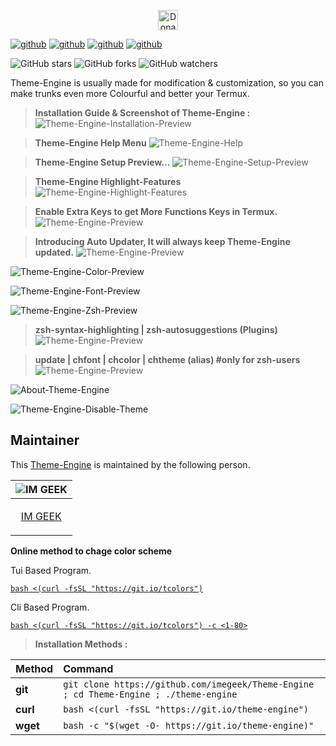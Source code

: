 <p align="center">
<a href="https://paypal.me/ankushbhagatofficial">
<img height="32" title="Donate"
src="https://user-images.githubusercontent.com/74892618/104415238-a618d500-5597-11eb-82a4-46b7c1913e2c.png"></a>

[![github](https://forthebadge.com/images/badges/built-with-love.svg)](https://github.com/imegeek)
[![github](https://forthebadge.com/images/badges/check-it-out.svg)](https://github.com/imegeek)
[![github](https://img.shields.io/badge/Theme–Engine-v.5.4-cyan?style=for-the-badge)](https://github.com/imegeek)
[![github](https://img.shields.io/github/license/abhackerofficial/Theme-engine?color=amoled&style=for-the-badge)](https://github.com/imegeek)

![GitHub stars](https://img.shields.io/github/stars/imegeek/Theme-engine.svg?style=social)
![GitHub forks](https://img.shields.io/github/forks/imegeek/Theme-engine.svg?style=social)
![GitHub watchers](https://img.shields.io/github/watchers/imegeek/Theme-engine.svg?style=social)

Theme-Engine is usually made for modification & customization, so you can make trunks even more Colourful and better your Termux.

> **Installation Guide & Screenshot of Theme-Engine :**
![Theme-Engine-Installation-Preview](https://user-images.githubusercontent.com/63346676/100494121-8ef76280-3164-11eb-9110-5be5836c5789.jpg)

>**Theme-Engine Help Menu**
![Theme-Engine-Help](https://user-images.githubusercontent.com/63346676/103196786-d8290680-490a-11eb-95ab-3e625622a6ba.jpg)

> **Theme-Engine Setup Preview...**
![Theme-Engine-Setup-Preview](https://github.com/imegeek/Theme-Engine/assets/63346676/c6b9875c-0892-4f9e-844b-5c6ea78be75c)

> **Theme-Engine Highlight-Features**
![Theme-Engine-Highlight-Features](https://github.com/imegeek/Theme-Engine/assets/63346676/6211d58d-f1e3-4ac4-9e5d-1d82fc719720)

> **Enable Extra Keys to get More Functions Keys in Termux.**
![Theme-Engine-Preview](https://github.com/imegeek/Theme-Engine/assets/63346676/469ba2a2-33ac-41c7-85d7-fb896001c23a)

> **Introducing Auto Updater, It will always keep Theme-Engine updated.**
![Theme-Engine-Preview](https://github.com/imegeek/Theme-Engine/assets/63346676/2da96138-ee7e-42af-82c4-e164c334cdc1)

![Theme-Engine-Color-Preview](https://github.com/imegeek/Theme-Engine/assets/63346676/9059ccc8-6012-4fe2-be33-bc906a19519f)

![Theme-Engine-Font-Preview](https://github.com/imegeek/Theme-Engine/assets/63346676/27a36a6c-4d25-4f6f-8638-d92b15448e63)

![Theme-Engine-Zsh-Preview](https://github.com/imegeek/Theme-Engine/assets/63346676/199171f3-3538-4a81-b6af-9ebb7063e100)

> **zsh-syntax-highlighting | zsh-autosuggestions (Plugins)**
![Theme-Engine-Preview](https://user-images.githubusercontent.com/63346676/93866675-9a9e5700-fce5-11ea-83b6-cea06074d32d.jpg)

> **update | chfont | chcolor | chtheme (alias) #only for zsh-users**
![Theme-Engine-Preview](https://user-images.githubusercontent.com/63346676/97134859-9e098000-1774-11eb-970f-970a5e97e48b.jpg)

![About-Theme-Engine](https://github.com/imegeek/Theme-Engine/assets/63346676/f6aeed7b-bc61-46dc-bc7d-cbd59f704112)

![Theme-Engine-Disable-Theme](https://github.com/imegeek/Theme-Engine/assets/63346676/7c331d08-c05f-47df-9567-3a88394044da)

## Maintainer

This [Theme-Engine](https://github.com/imegeek/theme-engine) is maintained by the following person.


| ![IM GEEK](https://avatars.githubusercontent.com/u/63346676?v=4) |
| ----------------------------------------------------------------------------------------------------- |
| <p align="center"> [IM GEEK](https://github.com/imegeek)                                                   |</p>


**Online method to chage color scheme**

Tui Based Program.

[`bash <(curl -fsSL "https://git.io/tcolors")`](https://github.com/imegeek/Theme-Engine)

Cli Based Program.

[`bash <(curl -fsSL "https://git.io/tcolors") -c <1-80>`](https://github.com/imegeek/Theme-Engine)


> **Installation Methods :**

| Method    | Command                                                                                           |
|:----------|:--------------------------------------------------------------------------------------------------|
| **git**   | `git clone https://github.com/imegeek/Theme-Engine ; cd Theme-Engine ; ./theme-engine`                  |       
| **curl**  | `bash <(curl -fsSL "https://git.io/theme-engine")` |
| **wget**  | `bash -c "$(wget -O- https://git.io/theme-engine)"`   |

